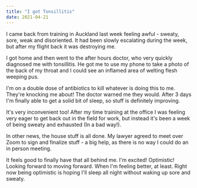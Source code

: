 ```yaml
---
title: "I got Tonsillitis"
date: 2021-04-21
---
```


I came back from training in Auckland last week feeling awful - sweaty, sore, weak and disoriented. It had been slowly escalating during the week, but after my flight back it was destroying me.

I got home and then went to the after hours doctor, who very quickly diagnosed me with tonsillitis. He got me to use my phone to take a photo of the back of my throat and I could see an inflamed area of welting flesh weeping pus.

I'm on a double dose of antibiotics to kill whatever is doing this to me. They're knocking me about! The doctor warned me they would. After 3 days I'm finally able to get a solid bit of sleep, so stuff is definitely improving.

It's very inconvenient too! After my time training at the office I was feeling very eager to get back out in the field for work, but instead it's been a week of being sweaty and exhausted (In a bad way!).

In other news, the house stuff is all done. My lawyer agreed to meet over Zoom to sign and finalize stuff - a big help, as there is no way I could do an in person meeting.

It feels good to finally have that all behind me. I'm excited! Optimistic! Looking forward to moving forward. When I'm feeling better, at least. Right now being optimistic is hoping I'll sleep all night without waking up sore and sweaty.
